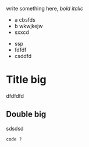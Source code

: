 write something here, *bold* _italic_ 

- a cbsfds
- b wkwjkejw
- sxxcd


 * ssp
 * fdfdf
 * csddfd


# Title big #

dfdfdfd

## Double big ###

sdsdsd

`code ?`

